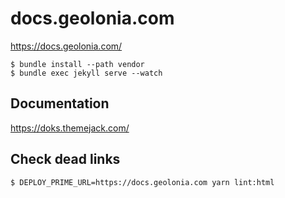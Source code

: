# docs.geolonia.com

https://docs.geolonia.com/

```
$ bundle install --path vendor
$ bundle exec jekyll serve --watch
```

## Documentation

https://doks.themejack.com/

## Check dead links

```shell
$ DEPLOY_PRIME_URL=https://docs.geolonia.com yarn lint:html
```
